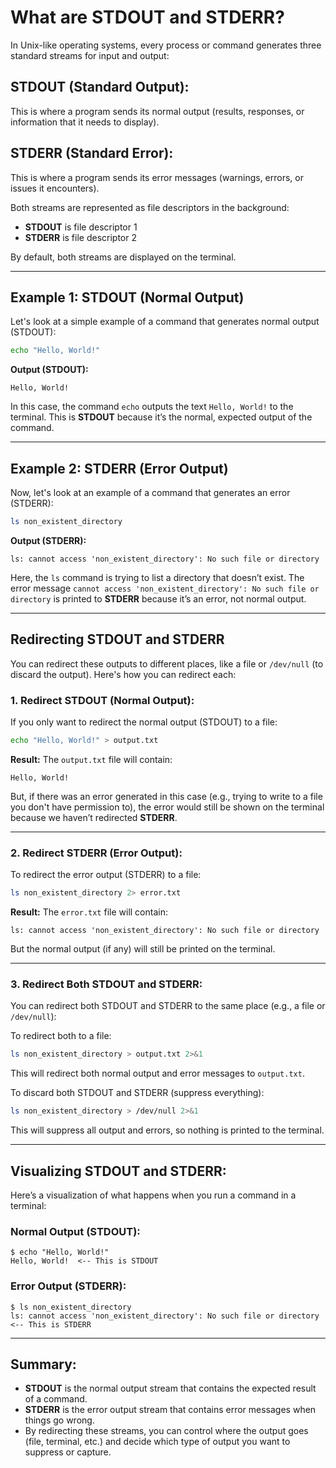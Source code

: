 
# What are STDOUT and STDERR?

In Unix-like operating systems, every process or command generates three standard streams for input and output:

## STDOUT (Standard Output):
This is where a program sends its normal output (results, responses, or information that it needs to display).

## STDERR (Standard Error):
This is where a program sends its error messages (warnings, errors, or issues it encounters).

Both streams are represented as file descriptors in the background:
- **STDOUT** is file descriptor 1
- **STDERR** is file descriptor 2

By default, both streams are displayed on the terminal.

---

## Example 1: STDOUT (Normal Output)
Let's look at a simple example of a command that generates normal output (STDOUT):

```bash
echo "Hello, World!"
```

**Output (STDOUT):**
```
Hello, World!
```

In this case, the command `echo` outputs the text `Hello, World!` to the terminal. This is **STDOUT** because it’s the normal, expected output of the command.

---

## Example 2: STDERR (Error Output)
Now, let's look at an example of a command that generates an error (STDERR):

```bash
ls non_existent_directory
```

**Output (STDERR):**
```
ls: cannot access 'non_existent_directory': No such file or directory
```

Here, the `ls` command is trying to list a directory that doesn’t exist. The error message `cannot access 'non_existent_directory': No such file or directory` is printed to **STDERR** because it’s an error, not normal output.

---

## Redirecting STDOUT and STDERR

You can redirect these outputs to different places, like a file or `/dev/null` (to discard the output). Here's how you can redirect each:

### 1. Redirect STDOUT (Normal Output):
If you only want to redirect the normal output (STDOUT) to a file:

```bash
echo "Hello, World!" > output.txt
```

**Result:**
The `output.txt` file will contain:
```
Hello, World!
```

But, if there was an error generated in this case (e.g., trying to write to a file you don't have permission to), the error would still be shown on the terminal because we haven’t redirected **STDERR**.

---

### 2. Redirect STDERR (Error Output):
To redirect the error output (STDERR) to a file:

```bash
ls non_existent_directory 2> error.txt
```

**Result:**
The `error.txt` file will contain:
```
ls: cannot access 'non_existent_directory': No such file or directory
```

But the normal output (if any) will still be printed on the terminal.

---

### 3. Redirect Both STDOUT and STDERR:
You can redirect both STDOUT and STDERR to the same place (e.g., a file or `/dev/null`):

To redirect both to a file:

```bash
ls non_existent_directory > output.txt 2>&1
```

This will redirect both normal output and error messages to `output.txt`.

To discard both STDOUT and STDERR (suppress everything):

```bash
ls non_existent_directory > /dev/null 2>&1
```

This will suppress all output and errors, so nothing is printed to the terminal.

---

## Visualizing STDOUT and STDERR:
Here’s a visualization of what happens when you run a command in a terminal:

### Normal Output (STDOUT):
```shell
$ echo "Hello, World!"
Hello, World!  <-- This is STDOUT
```

### Error Output (STDERR):
```pgsql
$ ls non_existent_directory
ls: cannot access 'non_existent_directory': No such file or directory  <-- This is STDERR
```

---

## Summary:
- **STDOUT** is the normal output stream that contains the expected result of a command.
- **STDERR** is the error output stream that contains error messages when things go wrong.
- By redirecting these streams, you can control where the output goes (file, terminal, etc.) and decide which type of output you want to suppress or capture.
